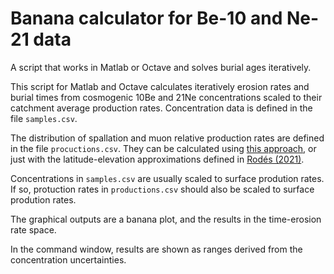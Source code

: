 # Banana calculator for Be-10 and Ne-21 data

A script that works in Matlab or Octave and solves burial ages iteratively.

This script for Matlab and Octave calculates iteratively erosion rates and burial times from cosmogenic 10Be and 21Ne concentrations scaled to their catchment average production rates. Concentration data is defined in the file ```samples.csv```.

The distribution of spallation and muon relative production rates are defined in the file ```procuctions.csv```. They can be calculated using [this approach](https://angelrodes.wordpress.com/2021/12/15/average-cosmogenic-production-rate-calculator/), or just with the latitude-elevation approximations defined in [Rodés (2021)](https://doi.org/10.3390/geosciences11090362).

Concentrations in ```samples.csv``` are usually scaled to surface prodution rates. If so, protuction rates in ```productions.csv``` should also be scaled to surface prodution rates.

The graphical outputs are a banana plot, and the results in the time-erosion rate space.

In the command window, results are shown as ranges derived from the concentration uncertainties.
